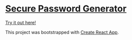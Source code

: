 # [Secure Password Generator](https://my-passwordz.herokuapp.com)

[Try it out here!](https://my-passwordz.herokuapp.com)

This project was bootstrapped with [Create React App](https://github.com/facebook/create-react-app).
